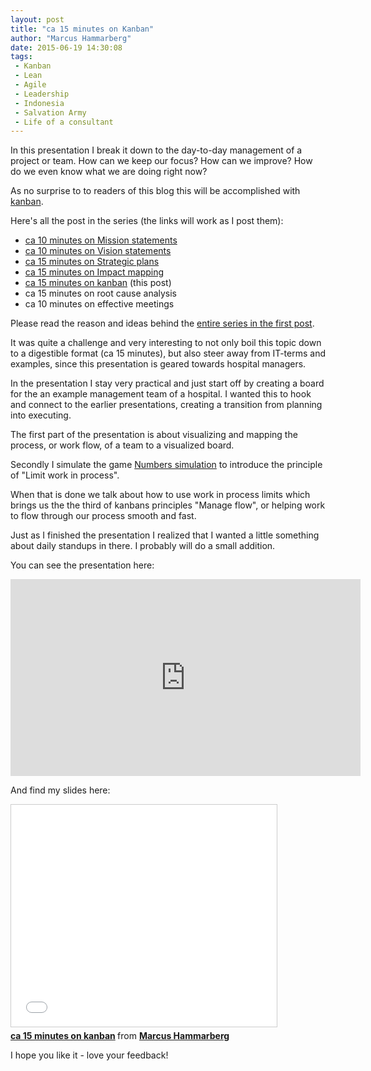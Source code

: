 ```yaml
---
layout: post
title: "ca 15 minutes on Kanban"
author: "Marcus Hammarberg"
date: 2015-06-19 14:30:08
tags:
 - Kanban
 - Lean
 - Agile
 - Leadership
 - Indonesia
 - Salvation Army
 - Life of a consultant
---
```


In this presentation I break it down to the day-to-day management of a project or team. How can we keep our focus? How can we improve? How do we even know what we are doing right now? 

As no surprise to to readers of this blog this will be accomplished with [kanban](http://bit.ly/theKanbanBook).  

Here's all the post in the series (the links will work as I post them):

* [ca 10 minutes on Mission statements](/2015/06/ca--minutes-on-mission.html)
* [ca 10 minutes on Vision statements](/2015/06/ca--minutes-on-vision-statements.html) 
* [ca 15 minutes on Strategic plans](/2015/06/ca--minutes-on-vision-statements.html) 
* [ca 15 minutes on Impact mapping](/2015/06/ca--minutes-on-impact-mapping.html) 
* [ca 15 minutes on kanban](/2015/06/ca--minutes-on-kanban.html) (this post)
* ca 15 minutes on root cause analysis
* ca 10 minutes on effective meetings

Please read the reason and ideas behind the [entire series in the first post](/2015/06/new-series-marcus-on-business.html).

<a name='more'></a>

It was quite a challenge and very interesting to not only boil this topic down to a digestible format (ca 15 minutes), but also steer away from IT-terms and examples, since this presentation is geared towards hospital managers.

In the presentation I stay very practical and just start off by creating a board for the an example management team of a hospital. I wanted this to hook and connect to the earlier presentations, creating a transition from planning into executing. 

The first part of the presentation is about visualizing and mapping the process, or work flow, of a team to a visualized board. 

Secondly I simulate the game [Numbers simulation](http://www.slideshare.net/marcusoftnet/numbers-simulation-a-demonstration-of-lean-in-action) to introduce the principle of "Limit work in process". 

When that is done we talk about how to use work in process limits which brings us the the third of kanbans principles "Manage flow", or helping work to flow through our process smooth and fast. 

Just as I finished the presentation I realized that I wanted a little something about daily standups in there. I probably will do a small addition.  

You can see the presentation here: 
<iframe width="560" height="315" src="https://www.youtube.com/embed/xueGOzhKfhs" frameborder="0" allowfullscreen></iframe>

And find my slides here: 
<iframe src="//www.slideshare.net/slideshow/embed_code/key/vBHi47Dxfj3Rmt" width="425" height="355" frameborder="0" marginwidth="0" marginheight="0" scrolling="no" style="border:1px solid #CCC; border-width:1px; margin-bottom:5px; max-width: 100%;" allowfullscreen> </iframe> <div style="margin-bottom:5px"> <strong> <a href="//www.slideshare.net/marcusoftnet/ca-15-minutes-on-kanban" title="ca 15 minutes on kanban" target="_blank">ca 15 minutes on kanban</a> </strong> from <strong><a href="//www.slideshare.net/marcusoftnet" target="_blank">Marcus Hammarberg</a></strong> </div>

I hope you like it - love your feedback!
